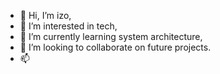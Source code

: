 - 👋 Hi, I’m izo,
- 👀 I’m interested in tech,
- 🌱 I’m currently learning system architecture,
- 💞️ I’m looking to collaborate on future projects.
- 📫 

<!--
This is a ✨ special ✨ repository because its `README.md` (this file) appears on your GitHub profile.
You can click the Preview link to take a look at your changes.
--->
